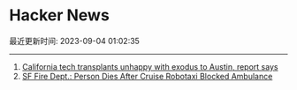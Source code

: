 # Hacker News

最近更新时间: 2023-09-04 01:02:35

--- 
1. [California tech transplants unhappy with exodus to Austin, report says](https://www.sfgate.com/local/article/california-transplants-unhappy-exodus-austin-18343754.php) 
2. [SF Fire Dept.: Person Dies After Cruise Robotaxi Blocked Ambulance](https://sfstandard.com/2023/09/01/person-dies-cruise-robotaxi-blocks-san-francisco-ambulance/) 
